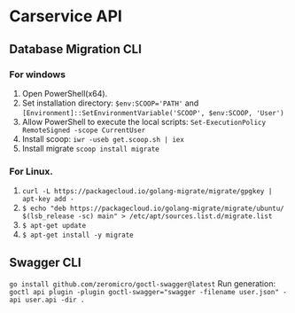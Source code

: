 # Carservice API

## Database Migration CLI
### For windows
1. Open PowerShell(x64).
2. Set installation directory: ```$env:SCOOP='PATH'``` and ```[Environment]::SetEnvironmentVariable('SCOOP', $env:SCOOP, 'User')```
3. Allow PowerShell to execute the local scripts: ```Set-ExecutionPolicy RemoteSigned -scope CurrentUser```
4. Install scoop: ```iwr -useb get.scoop.sh | iex```
5. Install migrate ```scoop install migrate```

### For Linux.
1. ```curl -L https://packagecloud.io/golang-migrate/migrate/gpgkey | apt-key add -```
2. ```$ echo "deb https://packagecloud.io/golang-migrate/migrate/ubuntu/ $(lsb_release -sc) main" > /etc/apt/sources.list.d/migrate.list```
3. ```$ apt-get update```
4. ```$ apt-get install -y migrate```

## Swagger CLI
```go install github.com/zeromicro/goctl-swagger@latest```
Run generation: ```goctl api plugin -plugin goctl-swagger="swagger -filename user.json" -api user.api -dir .```